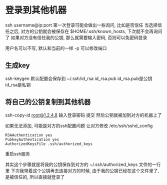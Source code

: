 # 登录到其他机器 #
ssh username@ip:port
第一次登录可能会做出一些询问, 比如是否信任
当选择信任之后, 对方的公钥就会被保存在
$HOME/.ssh/known_hosts, 下次就不会再询问了
如果对方没有信任我的公钥, 那么就需要输入密码, 否则可以免密码登录

用户名可以不写, 默认和当前的一样
-p 可以修改端口


## 生成key ##
ssh-keygen
默认配置会保存到 ~/.ssh/id_rsa id_rsa.pub
id_rsa.pub是公钥 id_rsa是私钥

## 将自己的公钥复制到其他机器 ##
ssh-copy-id root@1.2.4.8
输入登录密码 提交 然后公钥就被加到对方的机器上了

如果无法添加, 可能是对方的ssh配置问题
让对方修改 /etc/ssh/sshd_config
```
RSAAuthentication yes
PubkeyAuthentication yes
AuthorizedKeysFile .ssh/authorized_keys
```
重启ssh服务

其实这个步骤就是将我的公钥保存到对方的 ~/.ssh/authorized_keys 文件的一行里
下次我带着这个公钥再去连接对方的时候, 由于我的公钥已经在这个文件里了, 是被信任的, 所以直接就登录了
